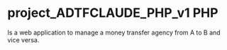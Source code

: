 # project_ADTFCLAUDE_PHP_v1 PHP
Is a web application to manage a money transfer agency from A to B and vice versa.

